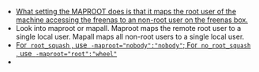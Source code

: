- [What setting the MAPROOT does is that it maps the root user of the machine accessing the freenas to an non-root user on the freenas box.](https://www.truenas.com/community/threads/mapall-maproot-better-explanation-please.54877/)
- Look into maproot or mapall. Maproot maps the remote root user to a single local user. Mapall maps all non-root users to a single local user.
- [For  `root_squash` , use  `-maproot="nobody":"nobody"`; 
  For  `no_root_squash` , use  `-maproot="root":"wheel"`](https://www.truenas.com/community/threads/equivalent-for-root_squash-no_root_squash-on-freenas.80024/)
-